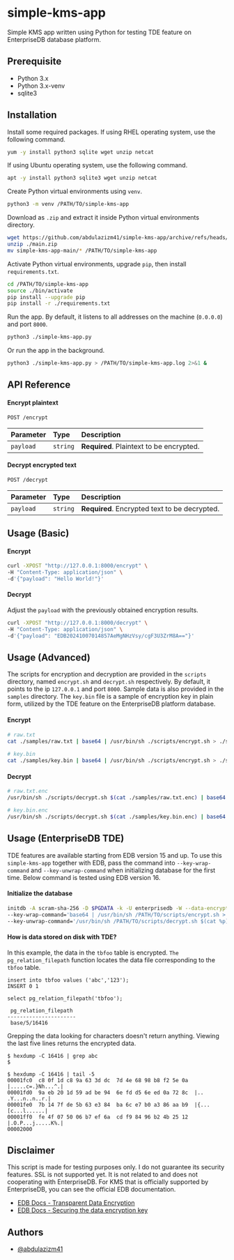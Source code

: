 # simple-kms-app
Simple KMS app written using Python for testing TDE feature on EnterpriseDB database platform.

## Prerequisite
- Python 3.x
- Python 3.x-venv
- sqlite3

## Installation
Install some required packages. If using RHEL operating system, use the following command.
```bash
yum -y install python3 sqlite wget unzip netcat
```

If using Ubuntu operating system, use the following command.
```bash
apt -y install python3 sqlite3 wget unzip netcat
```

Create Python virtual environments using `venv`.
```bash
python3 -m venv /PATH/TO/simple-kms-app
```

Download as `.zip` and extract it inside Python virtual environments directory.
```bash
wget https://github.com/abdulazizm41/simple-kms-app/archive/refs/heads/main.zip
unzip ./main.zip
mv simple-kms-app-main/* /PATH/TO/simple-kms-app
```

Activate Python virtual environments, upgrade `pip`, then install `requirements.txt`.
```bash
cd /PATH/TO/simple-kms-app
source ./bin/activate
pip install --upgrade pip
pip install -r ./requirements.txt
```

Run the app. By default, it listens to all addresses on the machine (`0.0.0.0`) and port `8000`.
```bash
python3 ./simple-kms-app.py
```

Or run the app in the background.
```bash
python3 ./simple-kms-app.py > /PATH/TO/simple-kms-app.log 2>&1 &
```

## API Reference
#### Encrypt plaintext
```bash
POST /encrypt
```
| Parameter | Type     | Description                |
| :-------- | :------- | :------------------------- |
| `payload` | `string` | **Required**. Plaintext to be encrypted. |

#### Decrypt encrypted text
```bash
POST /decrypt
```
| Parameter | Type     | Description                       |
| :-------- | :------- | :-------------------------------- |
| `payload` | `string` | **Required**. Encrypted text to be decrypted. |

## Usage (Basic)
#### Encrypt
```bash
curl -XPOST "http://127.0.0.1:8000/encrypt" \
-H "Content-Type: application/json" \
-d'{"payload": "Hello World!"}'
```

#### Decrypt
Adjust the `payload` with the previously obtained encryption results.
```bash
curl -XPOST "http://127.0.0.1:8000/decrypt" \
-H "Content-Type: application/json" \
-d'{"payload": "EDB20241007014857AeMgNHzVsy/cgF3U3ZrM8A=="}'
```

## Usage (Advanced)
The scripts for encryption and decryption are provided in the `scripts` directory, named `encrypt.sh` and `decrypt.sh` respectively. By default, it points to the ip `127.0.0.1` and port `8000`. Sample data is also provided in the `samples` directory. The `key.bin` file is a sample of encryption key in plain form, utilized by the TDE feature on the EnterpriseDB platform database.

#### Encrypt
```bash
# raw.txt
cat ./samples/raw.txt | base64 | /usr/bin/sh ./scripts/encrypt.sh > ./samples/raw.txt.enc
  
# key.bin
cat ./samples/key.bin | base64 | /usr/bin/sh ./scripts/encrypt.sh > ./samples/key.bin.enc
```

#### Decrypt
```bash
# raw.txt.enc
/usr/bin/sh ./scripts/decrypt.sh $(cat ./samples/raw.txt.enc) | base64 -di

# key.bin.enc
/usr/bin/sh ./scripts/decrypt.sh $(cat ./samples/key.bin.enc) | base64 -di
```

## Usage (EnterpriseDB TDE)
TDE features are available starting from EDB version 15 and up. To use this `simple-kms-app` together with EDB, pass the command into `--key-wrap-command` and `--key-unwrap-command` when initializing database for the first time. Below command is tested using EDB version 16.

#### Initialize the database
```bash
initdb -A scram-sha-256 -D $PGDATA -k -U enterprisedb -W --data-encryption \
--key-wrap-command='base64 | /usr/bin/sh /PATH/TO/scripts/encrypt.sh > %p' \
--key-unwrap-command='/usr/bin/sh /PATH/TO/scripts/decrypt.sh $(cat %p) | base64 -di'
```

#### How is data stored on disk with TDE?
In this example, the data in the `tbfoo` table is encrypted. `The pg_relation_filepath` function locates the data file corresponding to the `tbfoo` table.
```
insert into tbfoo values ('abc','123');
INSERT 0 1

select pg_relation_filepath('tbfoo');

 pg_relation_filepath
----------------------
 base/5/16416
```

Grepping the data looking for characters doesn't return anything. Viewing the last five lines returns the encrypted data.
```
$ hexdump -C 16416 | grep abc
$

$ hexdump -C 16416 | tail -5
00001fc0  c8 0f 1d c8 9a 63 3d dc  7d 4e 68 98 b8 f2 5e 0a  |.....c=.}Nh...^.|
00001fd0  9a eb 20 1d 59 ad be 94  6e fd d5 6e ed 0a 72 8c  |.. .Y...n..n..r.|
00001fe0  7b 14 7f de 5b 63 e3 84  ba 6c e7 b0 a3 86 aa b9  |{...[c...l......|
00001ff0  fe 4f 07 50 06 b7 ef 6a  cd f9 84 96 b2 4b 25 12  |.O.P...j.....K%.|
00002000
```

## Disclaimer
This script is made for testing purposes only. I do not guarantee its security features. SSL is not supported yet. It is not related to and does not cooperating with EnterpriseDB. For KMS that is officially supported by EnterpriseDB, you can see the official EDB documentation.
 - [EDB Docs - Transparent Data Encryption](https://www.enterprisedb.com/docs/tde/latest/)
 - [EDB Docs - Securing the data encryption key](https://www.enterprisedb.com/docs/tde/latest/key_stores/)

## Authors
- [@abdulazizm41](https://www.github.com/abdulazizm41)
